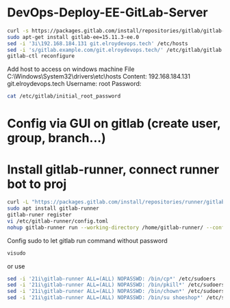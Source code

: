 # DevOps-Deploy-EE-GitLab-Server
```bash
curl -s https://packages.gitlab.com/install/repositories/gitlab/gitlab-ee/script.deb.sh | sudo bash
sudo apt-get install gitlab-ee=15.11.3-ee.0
sed -i '3i\192.168.184.131 git.elroydevops.tech' /etc/hosts
sed -i 's/gitlab.example.com/git.elroydevops.tech/' /etc/gitlab/gitlab.rb
gitlab-ctl reconfigure
```
Add host to access on windows machine
File C:\Windows\System32\drivers\etc\hosts
Content: 192.168.184.131 git.elroydevops.tech
Username: root
Password:
```bash
cat /etc/gitlab/initial_root_password
```
# Config via GUI on gitlab (create user, group, branch...)
# Install gitlab-runner, connect runner bot to proj
```bash
curl -L "https://packages.gitlab.com/install/repositories/runner/gitlab-runner/script.deb.sh" | sudo bash
sudo apt install gitlab-runner
gitlab-runer register
vi /etc/gitlab-runner/config.toml
nohup gitlab-runner run --working-directory /home/gitlab-runner/ --config /etc/gitlab-runner/config.toml --service gitlag-runner --user gitlab-runner 2>&1 &
```
Config sudo to let gitlab run command without password
```bash
visudo
```
or use
```bash
sed -i '21i\gitlab-runner ALL=(ALL) NOPASSWD: /bin/cp*' /etc/sudoers
sed -i '21i\gitlab-runner ALL=(ALL) NOPASSWD: /bin/pkill*' /etc/sudoers
sed -i '21i\gitlab-runner ALL=(ALL) NOPASSWD: /bin/chown*' /etc/sudoers
sed -i '21i\gitlab-runner ALL=(ALL) NOPASSWD: /bin/su shoeshop*' /etc/sudoers
```
